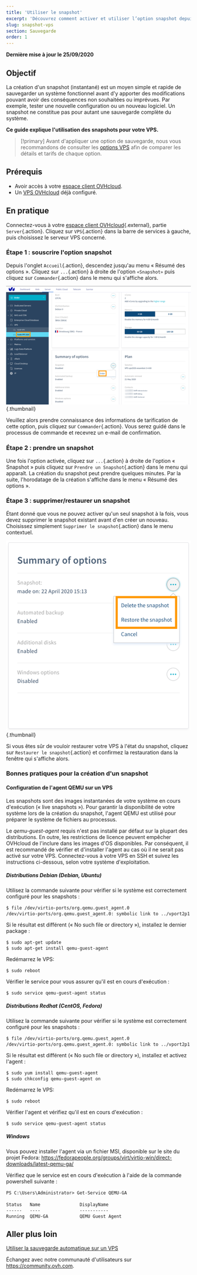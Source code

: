 ```yaml
---
title: 'Utiliser le snapshot'
excerpt: 'Découvrez comment activer et utiliser l’option snapshot depuis l’espace client OVHcloud'
slug: snapshot-vps
section: Sauvegarde
order: 1
---
```


**Dernière mise à jour le 25/09/2020**

## Objectif

La création d'un snapshot (instantané) est un moyen simple et rapide de sauvegarder un système fonctionnel avant d'y apporter des modifications pouvant avoir des conséquences non souhaitées ou imprévues. Par exemple, tester une nouvelle configuration ou un nouveau logiciel. 
Un snapshot ne constitue pas pour autant une sauvegarde complète du système.

**Ce guide explique l'utilisation des snapshots pour votre VPS.**

> [!primary]
>Avant d'appliquer une option de sauvegarde, nous vous recommandons de consulter les [options VPS](https://www.ovhcloud.com/fr/vps/options/) afin de comparer les détails et tarifs de chaque option.
>

## Prérequis

- Avoir accès à votre [espace client OVHcloud](https://www.ovh.com/auth/?action=gotomanager).
- Un [VPS OVHcloud](https://www.ovhcloud.com/fr/vps/) déjà configuré.

## En pratique

Connectez-vous à votre [espace client OVHcloud](https://www.ovh.com/auth/?action=gotomanager){.external}, partie `Server`{.action}. Cliquez sur `VPS`{.action} dans la barre de services à gauche, puis choisissez le serveur VPS concerné.

### Étape 1 : souscrire l'option snapshot

Depuis l'onglet `Accueil`{.action}, descendez jusqu'au menu « Résumé des options ». Cliquez sur `...`{.action} à droite de l'option `«Snapshot»` puis cliquez sur `Commander`{.action} dans le menu qui s'affiche alors.

![snapshotvps](images/snapshot_vps_step1b.png){.thumbnail}

Veuillez alors prendre connaissance des informations de tarification de cette option, puis cliquez sur `Commander`{.action}. Vous serez guidé dans le processus de commande et recevrez un e-mail de confirmation.

### Étape 2 : prendre un snapshot

Une fois l'option activée, cliquez sur `...`{.action} à droite de l'option « Snapshot » puis cliquez sur `Prendre un Snapshot`{.action} dans le menu qui apparaît. La création du snapshot peut prendre quelques minutes. Par la suite, l'horodatage de la création s'affiche dans le menu « Résumé des options ».

### Étape 3 : supprimer/restaurer un snapshot

Étant donné que vous ne pouvez activer qu'un seul snapshot à la fois, vous devez supprimer le snapshot existant avant d'en créer un nouveau. Choisissez simplement `Supprimer le snapshot`{.action} dans le menu contextuel.

![snapshotvps](images/snapshot_vps_step2.png){.thumbnail}

Si vous êtes sûr de vouloir restaurer votre VPS à l'état du snapshot, cliquez sur `Restaurer le snapshot`{.action} et confirmez la restauration dans la fenêtre qui s'affiche alors.

### Bonnes pratiques pour la création d'un snapshot

#### Configuration de l'agent QEMU sur un VPS

Les snapshots sont des images instantanées de votre système en cours d'exécution (« live snapshots »). Pour garantir la disponibilité de votre système lors de la création du snapshot, l'agent QEMU est utilisé pour préparer le système de fichiers au processus.

Le *qemu-guest-agent* requis n'est pas installé par défaut sur la plupart des distributions. En outre, les restrictions de licence peuvent empêcher OVHcloud de l'inclure dans les images d'OS disponibles. Par conséquent, il est recommandé de vérifier et d'installer l'agent au cas où il ne serait pas activé sur votre VPS. Connectez-vous à votre VPS en SSH et suivez les instructions ci-dessous, selon votre système d'exploitation.

##### **Distributions Debian (Debian, Ubuntu)**

Utilisez la commande suivante pour vérifier si le système est correctement configuré pour les snapshots :

```
$ file /dev/virtio-ports/org.qemu.guest_agent.0
/dev/virtio-ports/org.qemu.guest_agent.0: symbolic link to ../vport2p1
```

Si le résultat est différent (« No such file or directory »), installez le dernier package :

```
$ sudo apt-get update
$ sudo apt-get install qemu-guest-agent
```

Redémarrez le VPS:

```
$ sudo reboot
```

Vérifier le service pour vous assurer qu'il est en cours d'exécution :

```
$ sudo service qemu-guest-agent status
```

##### **Distributions Redhat (CentOS, Fedora)**

Utilisez la commande suivante pour vérifier si le système est correctement configuré pour les snapshots :

```
$ file /dev/virtio-ports/org.qemu.guest_agent.0
/dev/virtio-ports/org.qemu.guest_agent.0: symbolic link to ../vport2p1
```

Si le résultat est différent (« No such file or directory »), installez et activez l'agent :

```
$ sudo yum install qemu-guest-agent
$ sudo chkconfig qemu-guest-agent on
```

Redémarrez le VPS:

```
$ sudo reboot
```


Vérifier l'agent et vérifiez qu'il est en cours d'exécution :

```
$ sudo service qemu-guest-agent status
```

##### **Windows**

Vous pouvez installer l'agent via un fichier MSI, disponible sur le site du projet Fedora: <https://fedorapeople.org/groups/virt/virtio-win/direct-downloads/latest-qemu-ga/>

Vérifiez que le service est en cours d'exécution à l'aide de la commande powershell suivante :

```
PS C:\Users\Administrator> Get-Service QEMU-GA

Status   Name               DisplayName
------   ----               -----------
Running  QEMU-GA            QEMU Guest Agent
```

## Aller plus loin

[Utiliser la sauvegarde automatique sur un VPS](../autobackup-vps/)

Échangez avec notre communauté d'utilisateurs sur <https://community.ovh.com>.
